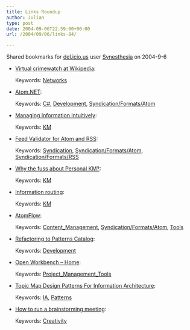 ```yaml
---
title: Links Roundup
author: Julian
type: post
date: 2004-09-06T22:59:00+00:00
url: /2004/09/06/links-84/

---
```

Shared bookmarks for [del.icio.us][1] user  [Synesthesia][2] on 2004-9-6

  * [Virtual crimewatch at Wikipedia][3]:
   
    Keywords: [Networks][4]
  * [Atom.NET][5]:
   
    Keywords: [C#][6], [Development][7], [Syndication/Formats/Atom][8]
  * [Managing Information Intuitively][9]:
   
    Keywords: [KM][10]
  * [Feed Validator for Atom and RSS][11]:
   
    Keywords: [Syndication][12], [Syndication/Formats/Atom][8], [Syndication/Formats/RSS][13]
  * [Why the fuss about Personal KM?][14]:
   
    Keywords: [KM][10]
  * [Information routing][15]:
   
    Keywords: [KM][10]
  * [AtomFlow][16]:
   
    Keywords: [Content_Management][17], [Syndication/Formats/Atom][8], [Tools][18]
  * [Refactoring to Patterns Catalog][19]:
   
    Keywords: [Development][7]
  * [Open Workbench &#8211; Home][20]:
   
    Keywords: [Project\_Management\_Tools][21]
  * [Topic Map Design Patterns For Information Architecture][22]:
   
    Keywords: [IA][23], [Patterns][24]
  * [How to run a brainstorming meeting][25]:
   
    Keywords: [Creativity][26]

 [1]: https://del.icio.us/
 [2]: https://del.icio.us/synesthesia
 [3]: https://alevin.com/weblog/archives/001477.html "https://alevin.com/weblog/archives/001477.html"
 [4]: https://del.icio.us/synesthesia/Networks
 [5]: https://atomnet.sourceforge.net/ "https://atomnet.sourceforge.net/"
 [6]: https://del.icio.us/synesthesia/C#
 [7]: https://del.icio.us/synesthesia/Development
 [8]: https://del.icio.us/synesthesia/Syndication/Formats/Atom
 [9]: https://blog.contentious.com/archives/2004/09/04/managing-information-intuitively "https://blog.contentious.com/archives/2004/09/04/managing-information-intuitively"
 [10]: https://del.icio.us/synesthesia/KM
 [11]: https://feeds.archive.org/validator/ "https://feeds.archive.org/validator/"
 [12]: https://del.icio.us/synesthesia/Syndication
 [13]: https://del.icio.us/synesthesia/Syndication/Formats/RSS
 [14]: https://jaarons.typepad.com/dubbings/2004/09/why_the_fuss_ab.html "https://jaarons.typepad.com/dubbings/2004/09/why_the_fuss_ab.html"
 [15]: https://weblog.infoworld.com/udell/2004/08/16.html#a1060 "https://weblog.infoworld.com/udell/2004/08/16.html#a1060"
 [16]: https://www.benhammersley.com/weblog/2004/08/24/atomflow.html "https://www.benhammersley.com/weblog/2004/08/24/atomflow.html"
 [17]: https://del.icio.us/synesthesia/Content_Management
 [18]: https://del.icio.us/synesthesia/Tools
 [19]: https://www.industriallogic.com/xp/refactoring/catalog.html "https://www.industriallogic.com/xp/refactoring/catalog.html"
 [20]: https://www.openworkbench.org/ "https://www.openworkbench.org/"
 [21]: https://del.icio.us/synesthesia/Project_Management_Tools
 [22]: https://www.techquila.com/tmsinia.html "https://www.techquila.com/tmsinia.html"
 [23]: https://del.icio.us/synesthesia/IA
 [24]: https://del.icio.us/synesthesia/Patterns
 [25]: https://www.uiweb.com/issues/issue34.htm "https://www.uiweb.com/issues/issue34.htm"
 [26]: https://del.icio.us/synesthesia/Creativity